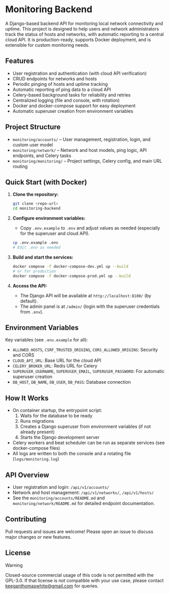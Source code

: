 # Monitoring Backend

A Django-based backend API for monitoring local network connectivity and uptime. This project is designed to help users and network administrators track the status of hosts and networks, with automatic reporting to a central cloud API. It is production-ready, supports Docker deployment, and is extensible for custom monitoring needs.

## Features

- User registration and authentication (with cloud API verification)
- CRUD endpoints for networks and hosts
- Periodic pinging of hosts and uptime tracking
- Automatic reporting of ping data to a cloud API
- Celery-based background tasks for reliability and retries
- Centralized logging (file and console, with rotation)
- Docker and docker-compose support for easy deployment
- Automatic superuser creation from environment variables

## Project Structure

- `monitoring/accounts/` – User management, registration, login, and custom user model
- `monitoring/network/` – Network and host models, ping logic, API endpoints, and Celery tasks
- `monitoring/monitoring/` – Project settings, Celery config, and main URL routing

## Quick Start (with Docker)

1. **Clone the repository:**

   ```bash
   git clone <repo-url>
   cd monitoring-backend
   ```

2. **Configure environment variables:**

   - Copy `.env.example` to `.env` and adjust values as needed (especially for the superuser and cloud API).

   ```bash
   cp .env.example .env
   # Edit .env as needed
   ```

3. **Build and start the services:**

   ```bash
   docker compose -f docker-compose-dev.yml up --build
   # or for production
   docker compose -f docker-compose-prod.yml up --build
   ```

4. **Access the API:**
   - The Django API will be available at `http://localhost:8100/` (by default).
   - The admin panel is at `/admin/` (login with the superuser credentials from `.env`).

## Environment Variables

Key variables (see `.env.example` for all):

- `ALLOWED_HOSTS`, `CSRF_TRUSTED_ORIGINS`, `CORS_ALLOWED_ORIGINS`: Security and CORS
- `CLOUD_API_URL`: Base URL for the cloud API
- `CELERY_BROKER_URL`: Redis URL for Celery
- `SUPERUSER_USERNAME`, `SUPERUSER_EMAIL`, `SUPERUSER_PASSWORD`: For automatic superuser creation
- `DB_HOST`, `DB_NAME`, `DB_USER`, `DB_PASS`: Database connection

## How It Works

- On container startup, the entrypoint script:
  1. Waits for the database to be ready
  2. Runs migrations
  3. Creates a Django superuser from environment variables (if not already present)
  4. Starts the Django development server
- Celery workers and beat scheduler can be run as separate services (see docker-compose files)
- All logs are written to both the console and a rotating file (`logs/monitoring.log`)

## API Overview

- User registration and login: `/api/v1/accounts/`
- Network and host management: `/api/v1/networks/`, `/api/v1/hosts/`
- See the `monitoring/accounts/README.md` and `monitoring/network/README.md` for detailed endpoint documentation.

## Contributing

Pull requests and issues are welcome! Please open an issue to discuss major changes or new features.

## License

> [!WARNING]
> Closed-source commercial usage of this code is not permitted with the GPL-3.0. If that license is not compatible with your use case, please contact keeganthomaswhite@gmail.com for queries.
